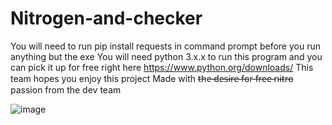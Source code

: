 # Nitrogen-and-checker
You will need to run pip install requests in command prompt before you run anything but the exe
You will need python 3.x.x to run this program and you can pick it up for free right here https://www.python.org/downloads/ This team hopes you enjoy this project
Made with t̵h̵e̵ ̵d̵e̵s̵i̵r̵e̵ ̵f̵o̵r̵ ̵f̵r̵e̵e̵ ̵n̵i̵t̵r̵o̵ passion from the dev team





![image](https://user-images.githubusercontent.com/75150137/117217422-59b80600-adcf-11eb-97fe-0efbd7c2268a.png)
